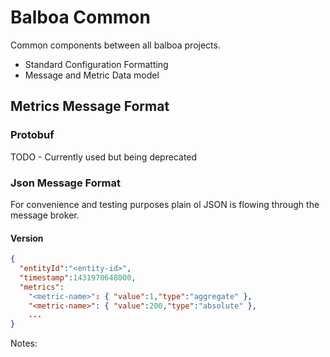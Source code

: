 # Balboa Common

Common components between all balboa projects.

* Standard Configuration Formatting
* Message and Metric Data model

## Metrics Message Format

### Protobuf

TODO - Currently used but being deprecated

### Json Message Format

For convenience and testing purposes plain ol JSON is flowing through the message broker.

#### Version

```json
{
  "entityId":"<entity-id>",
  "timestamp":1431970648000,
  "metrics":
    "<metric-name>": { "value":1,"type":"aggregate" },
    "<metric-name>": { "value":200,"type":"absolute" },
    ...
}
```

Notes:

